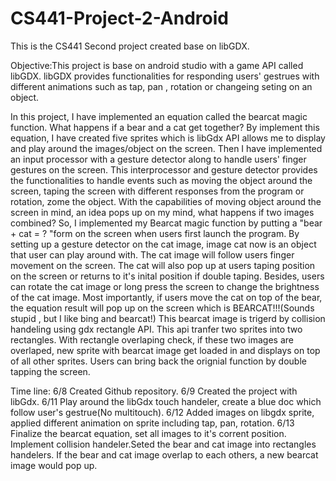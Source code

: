 # CS441-Project-2-Android

This is the CS441 Second project created base on libGDX.

Objective:This project is base on android studio with a game API called libGDX. libGDX provides functionalities for responding users' gestrues with different animations such as tap, pan , rotation or changeing seting on an object.

In this project, I have implemented an equation called the bearcat magic function. What happens if a bear and a cat get together?  By implement this equation, I have created five sprites which is libGdx API allows me to display and play around the images/object on the screen. Then I have implemented an input processor with a gesture detector along to handle users' finger gestures on the screen. This interprocessor and gesture detector provides the functionalities to handle events such as moving the object around the screen, taping the screen with different responses from the program or rotation, zome the object. 
With the capabilities of moving object around the screen in mind, an idea pops up on my mind, what happens if two images combined? So, I implemented my Bearcat magic function by putting a "bear + cat = ? "form on the screen when users first launch the program. By setting up a gesture detector on the cat image, image cat now is an object that user can play around with.  The cat image will follow users finger movement on the screen. The cat will also pop up at users taping position on the screen or returns to it's inital position if double taping. Besides, users can rotate the cat image or long press the screen to change the brightness of the cat image. Most importantly, if users move the cat on top of the bear, the equation  result will pop up on the screen which is BEARCAT!!!(Sounds stupid , but I like bing and bearcat!)
This bearcat image is trigerd by collision handeling  using gdx rectangle API. This api tranfer two sprites into two rectangles. With rectangle overlaping check, if these two images are overlaped,  new sprite with bearcat image get loaded in and displays on top of all other sprites. Users can bring back the orignial function by double tapping the screen.  

Time line:
6/8 Created Github repository.
6/9 Created the project with libGdx.
6/11 Play around the libGdx touch handeler, create a blue doc which follow user's gestrue(No multitouch).
6/12 Added images on libgdx sprite, applied different animation on sprite including tap, pan, rotation.
6/13 Finalize the bearcat equation, set all images to it's corrent position. Implement collision handeler.Seted the bear and cat image into rectangles handelers. If the bear and cat image overlap to each others, a new bearcat image would pop up. 
